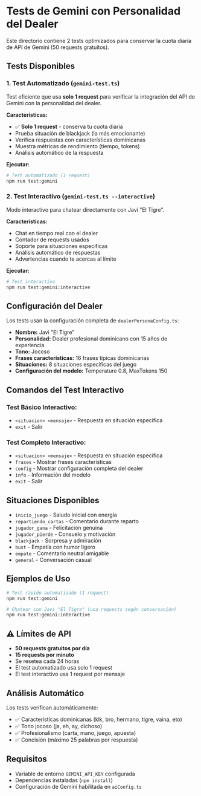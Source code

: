 # Tests de Gemini con Personalidad del Dealer

Este directorio contiene 2 tests optimizados para conservar la cuota diaria de API de Gemini (50 requests gratuitos).

## Tests Disponibles

### 1. Test Automatizado (`gemini-test.ts`)
Test eficiente que usa **solo 1 request** para verificar la integración del API de Gemini con la personalidad del dealer.

**Características:**
- ✅ **Solo 1 request** - conserva tu cuota diaria
- Prueba situación de blackjack (la más emocionante)
- Verifica respuestas con características dominicanas
- Muestra métricas de rendimiento (tiempo, tokens)
- Análisis automático de la respuesta

**Ejecutar:**
```bash
# Test automatizado (1 request)
npm run test:gemini
```

### 2. Test Interactivo (`gemini-test.ts --interactive`)
Modo interactivo para chatear directamente con Javi "El Tigre".

**Características:**
- Chat en tiempo real con el dealer
- Contador de requests usados
- Soporte para situaciones específicas
- Análisis automático de respuestas
- Advertencias cuando te acercas al límite

**Ejecutar:**
```bash
# Test interactivo
npm run test:gemini:interactive
```

## Configuración del Dealer

Los tests usan la configuración completa de `dealerPersonaConfig.ts`:

- **Nombre:** Javi "El Tigre"
- **Personalidad:** Dealer profesional dominicano con 15 años de experiencia
- **Tono:** Jocoso
- **Frases características:** 16 frases típicas dominicanas
- **Situaciones:** 8 situaciones específicas del juego
- **Configuración del modelo:** Temperature 0.8, MaxTokens 150

## Comandos del Test Interactivo

### Test Básico Interactivo:
- `<situacion> <mensaje>` - Respuesta en situación específica
- `exit` - Salir

### Test Completo Interactivo:
- `<situacion> <mensaje>` - Respuesta en situación específica
- `frases` - Mostrar frases características
- `config` - Mostrar configuración completa del dealer
- `info` - Información del modelo
- `exit` - Salir

## Situaciones Disponibles

- `inicio_juego` - Saludo inicial con energía
- `repartiendo_cartas` - Comentario durante reparto
- `jugador_gana` - Felicitación genuina
- `jugador_pierde` - Consuelo y motivación
- `blackjack` - Sorpresa y admiración
- `bust` - Empatía con humor ligero
- `empate` - Comentario neutral amigable
- `general` - Conversación casual

## Ejemplos de Uso

```bash
# Test rápido automatizado (1 request)
npm run test:gemini

# Chatear con Javi "El Tigre" (usa requests según conversación)
npm run test:gemini:interactive
```

## ⚠️ Límites de API

- **50 requests gratuitos por día**
- **15 requests por minuto**
- Se resetea cada 24 horas
- El test automatizado usa solo 1 request
- El test interactivo usa 1 request por mensaje

## Análisis Automático

Los tests verifican automáticamente:
- ✅ Características dominicanas (klk, bro, hermano, tigre, vaina, eto)
- ✅ Tono jocoso (ja, eh, ay, dichoso)
- ✅ Profesionalismo (carta, mano, juego, apuesta)
- ✅ Concisión (máximo 25 palabras por respuesta)

## Requisitos

- Variable de entorno `GEMINI_API_KEY` configurada
- Dependencias instaladas (`npm install`)
- Configuración de Gemini habilitada en `aiConfig.ts`